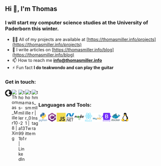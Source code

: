 ## Hi 👋, I'm Thomas
### I will start my computer science studies at the University of Paderborn this winter.

- 👨‍💻 All of my projects are available at [https://thomasmiller.info/projects](https://thomasmiller.info/projects)
- 📝 I write articles on [https://thomasmiller.info/blog](https://thomasmiller.info/blog)
- 📫 How to reach me **info@thomasmiller.info**
- ⚡ Fun fact **I do teakwondo and can play the guitar**
  
 ### Get in touch:

[<img align="left" alt="thomasmiller.info" width="22px" src="https://raw.githubusercontent.com/iconic/open-iconic/master/svg/globe.svg" />](https://thomasmiller.info)
[<img align="left" alt="Thomas_Miller108 | Xing" width="22px" src="https://cdn.jsdelivr.net/npm/simple-icons@v3/icons/xing.svg" />](https://www.xing.com/profile/Thomas_Miller108)
[<img align="left" alt="thomas-miller-2a13991b1 | LinkedIn" width="22px" src="https://cdn.jsdelivr.net/npm/simple-icons@v3/icons/linkedin.svg" />](https://linkedin.com/in/thomas-miller-2a13991b)
[<img align="left" alt="thomasmiller_01 | Twitter" width="22px" src="https://cdn.jsdelivr.net/npm/simple-icons@v3/icons/twitter.svg" />](https://twitter.com/thomasmiller_01)
[<img align="left" alt="thms_mllr | Instagram" width="22px" src="https://cdn.jsdelivr.net/npm/simple-icons@v3/icons/instagram.svg" />](https://instagram.com/thms_mllr)
<br>

### Languages and Tools:
<img src="https://github.com/devicons/devicon/blob/master/icons/python/python-original-wordmark.svg" alt="python" align="left" width="30px"/> <img src="https://github.com/devicons/devicon/blob/master/icons/csharp/csharp-original.svg" alt="csharp" align="left" width="30px"/> <img src="https://github.com/devicons/devicon/blob/master/icons/javascript/javascript-original.svg" alt="javascript" align="left" width="30px"/> <img src="https://github.com/devicons/devicon/blob/master/icons/dot-net/dot-net-original-wordmark.svg" alt="dotnet" align="left" width="30px"/> <img src="https://github.com/devicons/devicon/blob/master/icons/nodejs/nodejs-original-wordmark.svg" alt="nodejs" align="left" width="30px"/> <img src="https://github.com/devicons/devicon/blob/master/icons/react/react-original-wordmark.svg" alt="react" align="left" width="30px"/> <img src="https://github.com/devicons/devicon/blob/master/icons/mysql/mysql-original-wordmark.svg" alt="mysql" align="left" width="30px"/> <img src="https://github.com/devicons/devicon/blob/master/icons/bootstrap/bootstrap-plain-wordmark.svg" alt="bootstrap" align="left" width="30px"/> <img src="https://github.com/devicons/devicon/blob/master/icons/docker/docker-original-wordmark.svg" alt="docker" align="left" width="30px"/> <img src="https://github.com/devicons/devicon/blob/master/icons/linux/linux-original.svg" alt="linux" align="left" width="30px"/>
